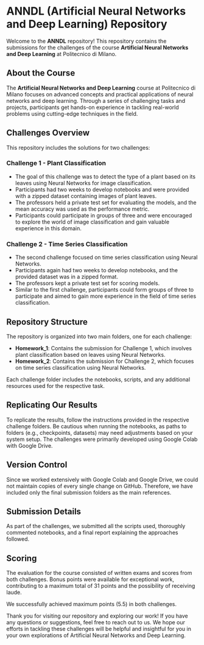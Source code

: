 # ANNDL (Artificial Neural Networks and Deep Learning) Repository

Welcome to the **ANNDL** repository! This repository contains the submissions for the challenges of the course **Artificial Neural Networks and Deep Learning** at Politecnico di Milano.

## About the Course

The **Artificial Neural Networks and Deep Learning** course at Politecnico di Milano focuses on advanced concepts and practical applications of neural networks and deep learning. Through a series of challenging tasks and projects, participants get hands-on experience in tackling real-world problems using cutting-edge techniques in the field.

## Challenges Overview

This repository includes the solutions for two challenges:

### Challenge 1 - Plant Classification

- The goal of this challenge was to detect the type of a plant based on its leaves using Neural Networks for image classification.
- Participants had two weeks to develop notebooks and were provided with a zipped dataset containing images of plant leaves.
- The professors held a private test set for evaluating the models, and the mean accuracy was used as the performance metric.
- Participants could participate in groups of three and were encouraged to explore the world of image classification and gain valuable experience in this domain.

### Challenge 2 - Time Series Classification

- The second challenge focused on time series classification using Neural Networks.
- Participants again had two weeks to develop notebooks, and the provided dataset was in a zipped format.
- The professors kept a private test set for scoring models.
- Similar to the first challenge, participants could form groups of three to participate and aimed to gain more experience in the field of time series classification.

## Repository Structure

The repository is organized into two main folders, one for each challenge:

- **Homework_1**: Contains the submission for Challenge 1, which involves plant classification based on leaves using Neural Networks.
- **Homework_2**: Contains the submission for Challenge 2, which focuses on time series classification using Neural Networks.

Each challenge folder includes the notebooks, scripts, and any additional resources used for the respective task.

## Replicating Our Results

To replicate the results, follow the instructions provided in the respective challenge folders. Be cautious when running the notebooks, as paths to folders (e.g., checkpoints, datasets) may need adjustments based on your system setup. The challenges were primarily developed using Google Colab with Google Drive.

## Version Control

Since we worked extensively with Google Colab and Google Drive, we could not maintain copies of every single change on GitHub. Therefore, we have included only the final submission folders as the main references.

## Submission Details

As part of the challenges, we submitted all the scripts used, thoroughly commented notebooks, and a final report explaining the approaches followed.

## Scoring

The evaluation for the course consisted of written exams and scores from both challenges. Bonus points were available for exceptional work, contributing to a maximum total of 31 points and the possibility of receiving laude.

We successfully achieved maximum points (5.5) in both challenges.

Thank you for visiting our repository and exploring our work! If you have any questions or suggestions, feel free to reach out to us. We hope our efforts in tackling these challenges will be helpful and insightful for you in your own explorations of Artificial Neural Networks and Deep Learning.